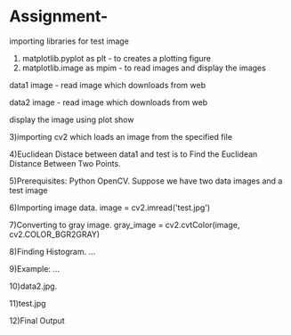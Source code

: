 # Assignment-
importing libraries
for test image
1) matplotlib.pyplot as plt - to creates a plotting figure
2) matplotlib.image as mpim - to read images and display the images

data1 image - read image which downloads from web 

data2 image - read image which downloads from web

display the image using plot show

3)importing cv2 which loads an image from the specified file

4)Euclidean Distace between data1 and test is to Find the Euclidean Distance Between Two Points.

5)Prerequisites: Python OpenCV. Suppose we have two data images and a test image

6)Importing image data. image = cv2.imread('test.jpg')

7)Converting to gray image. gray_image = cv2.cvtColor(image, cv2.COLOR_BGR2GRAY)

8)Finding Histogram. ...

9)Example: ...

10)data2.jpg.

11)test.jpg

12)Final Output 
